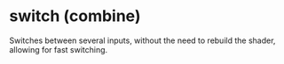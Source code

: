 # switch (combine)

Switches between several inputs, without the need to rebuild the shader, allowing for fast switching.